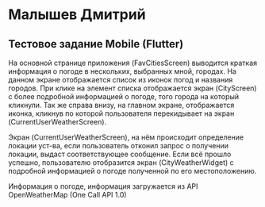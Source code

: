 # Малышев Дмитрий


## Тестовое задание Mobile (Flutter)


На основной странице приложения (FavCitiesScreen) выводится краткая информация о погоде в нескольких, выбранных мной, городах. На данном экране отображается список из иконок погод и названия городов. При клике на элемент списка отображается экран (CityScreen) с более подробной информацией о погоде, того города на который кликнули. Так же справа внизу, на главном экране, отображается иконка, кликнув по которой пользователя перекидывает на экран (CurrentUserWeatherScreen). 

Экран (CurrentUserWeatherScreen), на нём происходит определение локации уст-ва, если пользователь отконил запрос о получении локации, выдаст соответствующее сообщение. Если всё прошло успешно, пользователю отобразится экран (CityWeatherWidget) с подробной информацией о погоде полученной по его местоположению.

Информация о погоде, информация загружается из API OpenWeatherMap (One Call API 1.0)

